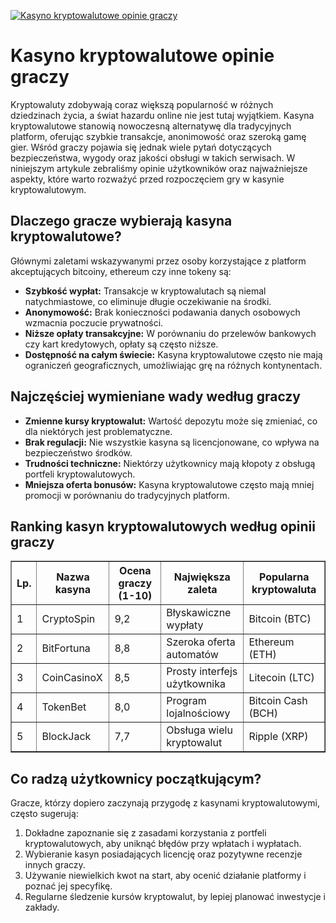 [![Kasyno kryptowalutowe opinie graczy](https://123-caf.pages.dev/gitsignup.png)](https://vrmoo.ru/Bt82HjjY)

<h1>Kasyno kryptowalutowe opinie graczy</h1> <p>Kryptowaluty zdobywają coraz większą popularność w różnych dziedzinach życia, a świat hazardu online nie jest tutaj wyjątkiem. Kasyna kryptowalutowe stanowią nowoczesną alternatywę dla tradycyjnych platform, oferując szybkie transakcje, anonimowość oraz szeroką gamę gier. Wśród graczy pojawia się jednak wiele pytań dotyczących bezpieczeństwa, wygody oraz jakości obsługi w takich serwisach. W niniejszym artykule zebraliśmy opinie użytkowników oraz najważniejsze aspekty, które warto rozważyć przed rozpoczęciem gry w kasynie kryptowalutowym.</p>  <h2>Dlaczego gracze wybierają kasyna kryptowalutowe?</h2> <p>Głównymi zaletami wskazywanymi przez osoby korzystające z platform akceptujących bitcoiny, ethereum czy inne tokeny są:</p> <ul>   <li><strong>Szybkość wypłat:</strong> Transakcje w kryptowalutach są niemal natychmiastowe, co eliminuje długie oczekiwanie na środki.</li>   <li><strong>Anonymowość:</strong> Brak konieczności podawania danych osobowych wzmacnia poczucie prywatności.</li>   <li><strong>Niższe opłaty transakcyjne:</strong> W porównaniu do przelewów bankowych czy kart kredytowych, opłaty są często niższe.</li>   <li><strong>Dostępność na całym świecie:</strong> Kasyna kryptowalutowe często nie mają ograniczeń geograficznych, umożliwiając grę na różnych kontynentach.</li> </ul>  <h2>Najczęściej wymieniane wady według graczy</h2> <ul>   <li><strong>Zmienne kursy kryptowalut:</strong> Wartość depozytu może się zmieniać, co dla niektórych jest problematyczne.</li>   <li><strong>Brak regulacji:</strong> Nie wszystkie kasyna są licencjonowane, co wpływa na bezpieczeństwo środków.</li>   <li><strong>Trudności techniczne:</strong> Niektórzy użytkownicy mają kłopoty z obsługą portfeli kryptowalutowych.</li>   <li><strong>Mniejsza oferta bonusów:</strong> Kasyna kryptowalutowe często mają mniej promocji w porównaniu do tradycyjnych platform.</li> </ul>  <h2>Ranking kasyn kryptowalutowych według opinii graczy</h2> <table border="1" cellspacing="0" cellpadding="8">   <thead>     <tr>       <th>Lp.</th>       <th>Nazwa kasyna</th>       <th>Ocena graczy (1-10)</th>       <th>Największa zaleta</th>       <th>Popularna kryptowaluta</th>     </tr>   </thead>   <tbody>     <tr>       <td>1</td>       <td>CryptoSpin</td>       <td>9,2</td>       <td>Błyskawiczne wypłaty</td>       <td>Bitcoin (BTC)</td>     </tr>     <tr>       <td>2</td>       <td>BitFortuna</td>       <td>8,8</td>       <td>Szeroka oferta automatów</td>       <td>Ethereum (ETH)</td>     </tr>     <tr>       <td>3</td>       <td>CoinCasinoX</td>       <td>8,5</td>       <td>Prosty interfejs użytkownika</td>       <td>Litecoin (LTC)</td>     </tr>     <tr>       <td>4</td>       <td>TokenBet</td>       <td>8,0</td>       <td>Program lojalnościowy</td>       <td>Bitcoin Cash (BCH)</td>     </tr>     <tr>       <td>5</td>       <td>BlockJack</td>       <td>7,7</td>       <td>Obsługa wielu kryptowalut</td>       <td>Ripple (XRP)</td>     </tr>   </tbody> </table>  <h2>Co radzą użytkownicy początkującym?</h2> <p>Gracze, którzy dopiero zaczynają przygodę z kasynami kryptowalutowymi, często sugerują:</p> <ol>   <li>Dokładne zapoznanie się z zasadami korzystania z portfeli kryptowalutowych, aby uniknąć błędów przy wpłatach i wypłatach.</li>   <li>Wybieranie kasyn posiadających licencję oraz pozytywne recenzje innych graczy.</li>   <li>Używanie niewielkich kwot na start, aby ocenić działanie platformy i poznać jej specyfikę.</li>   <li>Regularne śledzenie kursów kryptowalut, by lepiej planować inwestycje i zakłady.</li> </ol>